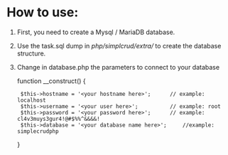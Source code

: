 # How to use:

1. First, you need to create a Mysql / MariaDB database.
2. Use the task.sql dump in *php/simplcrud/extra/* to create the database structure.
3. Change in database.php the parameters to connect to your database

	function __construct()
	{
		
		$this->hostname = '<your hostname here>'; 	   // example: localhost
		$this->username = '<your user here>';     	   // example: root
		$this->password = '<your password here>'; 	   // example: cl4v3muys3gur4!@#$%%^&&&&!
		$this->database = '<your database name here>';     //example: simplecrudphp

	}

